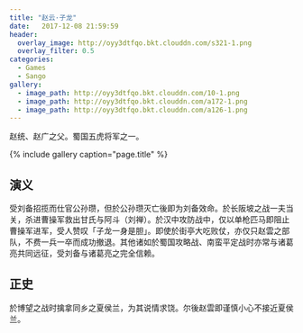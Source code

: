 ```yaml
---
title: "赵云·子龙"
date:   2017-12-08 21:59:59
header:
  overlay_image: http://oyy3dtfqo.bkt.clouddn.com/s321-1.png
  overlay_filter: 0.5
categories:
  - Games
  - Sango
gallery:
  - image_path: http://oyy3dtfqo.bkt.clouddn.com/10-1.png
  - image_path: http://oyy3dtfqo.bkt.clouddn.com/a172-1.png
  - image_path: http://oyy3dtfqo.bkt.clouddn.com/a126-1.png
---
```


赵统、赵广之父。蜀国五虎将军之一。

{% include gallery caption="page.title" %}

## 演义

受刘备招揽而仕官公孙瓒，但於公孙瓒灭亡後即为刘备效命。於长阪坡之战一夫当关，杀进曹操军救出甘氏与阿斗（刘禅）。於汉中攻防战中，仅以单枪匹马即阻止曹操军进军，受人赞叹「子龙一身是胆」。即使於街亭大吃败仗，亦仅只赵雲之部队，不费一兵一卒而成功撤退。其他诸如於蜀国攻略战、南蛮平定战时亦常与诸葛亮共同远征，受刘备与诸葛亮之完全信赖。

## 正史

於博望之战时擒拿同乡之夏侯兰，为其说情求饶。尔後赵雲即谨慎小心不接近夏侯兰。